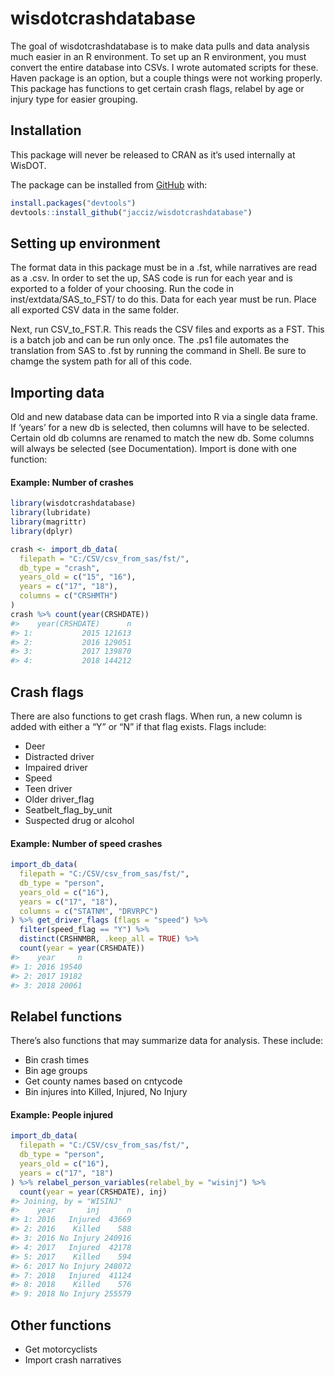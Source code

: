
<!-- README.md is generated from README.Rmd. Please edit that file -->

# wisdotcrashdatabase

<!-- badges: start -->
<!-- badges: end -->

The goal of wisdotcrashdatabase is to make data pulls and data analysis
much easier in an R environment. To set up an R environment, you must
convert the entire database into CSVs. I wrote automated scripts for
these. Haven package is an option, but a couple things were not working
properly. This package has functions to get certain crash flags, relabel
by age or injury type for easier grouping.

## Installation

This package will never be released to CRAN as it’s used internally at
WisDOT.

The package can be installed from [GitHub](https://github.com/) with:

``` r
install.packages("devtools")
devtools::install_github("jacciz/wisdotcrashdatabase")
```

## Setting up environment

The format data in this package must be in a .fst, while narratives are
read as a .csv. In order to set the up, SAS code is run for each year
and is exported to a folder of your choosing. Run the code in
inst/extdata/SAS\_to\_FST/ to do this. Data for each year must be run.
Place all exported CSV data in the same folder.

Next, run CSV\_to\_FST.R. This reads the CSV files and exports as a FST.
This is a batch job and can be run only once. The .ps1 file automates
the translation from SAS to .fst by running the command in Shell. Be
sure to chamge the system path for all of this code.

## Importing data

Old and new database data can be imported into R via a single data
frame. If ‘years’ for a new db is selected, then columns will have to be
selected. Certain old db columns are renamed to match the new db. Some
columns will always be selected (see Documentation). Import is done with
one function:

#### Example: Number of crashes

``` r
library(wisdotcrashdatabase)
library(lubridate)
library(magrittr)
library(dplyr)

crash <- import_db_data(
  filepath = "C:/CSV/csv_from_sas/fst/",
  db_type = "crash",
  years_old = c("15", "16"),
  years = c("17", "18"),
  columns = c("CRSHMTH")
)
crash %>% count(year(CRSHDATE))
#>    year(CRSHDATE)      n
#> 1:           2015 121613
#> 2:           2016 129051
#> 3:           2017 139870
#> 4:           2018 144212
```

## Crash flags

There are also functions to get crash flags. When run, a new column is
added with either a “Y” or “N” if that flag exists. Flags include:

-   Deer
-   Distracted driver
-   Impaired driver
-   Speed
-   Teen driver
-   Older driver\_flag
-   Seatbelt\_flag\_by\_unit
-   Suspected drug or alcohol

#### Example: Number of speed crashes

``` r
import_db_data(
  filepath = "C:/CSV/csv_from_sas/fst/",
  db_type = "person",
  years_old = c("16"),
  years = c("17", "18"),
  columns = c("STATNM", "DRVRPC")
) %>% get_driver_flags (flags = "speed") %>%
  filter(speed_flag == "Y") %>%
  distinct(CRSHNMBR, .keep_all = TRUE) %>%
  count(year = year(CRSHDATE))
#>    year     n
#> 1: 2016 19540
#> 2: 2017 19182
#> 3: 2018 20061
```

## Relabel functions

There’s also functions that may summarize data for analysis. These
include:

-   Bin crash times
-   Bin age groups
-   Get county names based on cntycode
-   Bin injures into Killed, Injured, No Injury

#### Example: People injured

``` r
import_db_data(
  filepath = "C:/CSV/csv_from_sas/fst/",
  db_type = "person",
  years_old = c("16"),
  years = c("17", "18")
) %>% relabel_person_variables(relabel_by = "wisinj") %>%
  count(year = year(CRSHDATE), inj)
#> Joining, by = "WISINJ"
#>    year       inj      n
#> 1: 2016   Injured  43669
#> 2: 2016    Killed    588
#> 3: 2016 No Injury 240916
#> 4: 2017   Injured  42178
#> 5: 2017    Killed    594
#> 6: 2017 No Injury 248072
#> 7: 2018   Injured  41124
#> 8: 2018    Killed    576
#> 9: 2018 No Injury 255579
```

## Other functions

-   Get motorcyclists
-   Import crash narratives
